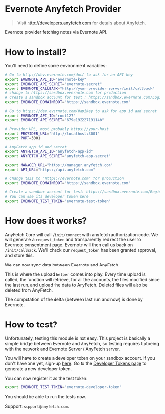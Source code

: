 # Evernote Anyfetch Provider
> Visit http://developers.anyfetch.com for details about Anyfetch.

Evernote provider fetching notes via Evernote API.

# How to install?

You'll need to define some environment variables:

```bash
# Go to http://dev.evernote.com/doc/ to ask for an API key
export EVERNOTE_API_ID="evernote-key"
export EVERNOTE_API_SECRET="evernote-secret"
export EVERNOTE_CALLBACK="http://your-provider-server/init/callback"
# change to https://sandbox.evernote.com for production
# create a sandbox account for test : https://sandbox.evernote.com/Login.action?targetUrl=%2FHome.action
export EVERNOTE_DOMAINROOT="https://sandbox.evernote.com"
```

```bash
# Go to https://dev.evernote.com/#apikey to ask for app id and secret
export EVERNOTE_API_ID="root127"
export EVERNOTE_API_SECRET="679e19222719114b"

# Provider URL, most probably https://your-host
export PROVIDER_URL="http://localhost:3001"
export PORT=3001

# AnyFetch app id and secret.
export ANYFETCH_API_ID="anyfetch-app-id"
export ANYFETCH_API_SECRET="anyfetch-app-secret"

export MANAGER_URL="https://manager.anyfetch.com"
export API_URL="https://api.anyfetch.com"

# Change this to "https://evernote.com" for production
export EVERNOTE_DOMAINROOT="https://sandbox.evernote.com"

# Create a sandbox account for test: https://sandbox.evernote.com/Registration.action
# You can use its developer token here
export EVERNOTE_TEST_TOKEN="evernote-test-token"

```


# How does it works?
AnyFetch Core will call `/init/connect` with anyfetch authorization code. We will generate a `request_token` and transparently redirect the user to Evernote consentment page.
Evernote will then call us back on  `/init/callback`. We'll check our `request_token` has been granted approval, and store this.

We can now sync data between Evernote and AnyFetch.

This is where the upload `helper` comes into play.
Every time upload is called, the function will retrieve, for all the accounts, the files modified since the last run, and upload the data to AnyFetch. Deleted files will also be deleted from AnyFetch.

The computation of the delta (between last run and now) is done by Evernote.


# How to test?
Unfortunately, testing this module is not easy. This project is basically a simple bridge between Evernote and AnyFetch, so testing requires tiptoeing with the network and Evernote Server / AnyFetch server.

You will have to create a developer token on your sandbox account. If you don't have one yet, sign-up [here](https://sandbox.evernote.com/Registration.action).
Go to the [Developer Tokens page](https://sandbox.evernote.com/api/DeveloperToken.action) to generate a new developer token.

You can now register it as the test token:
```bash
export EVERNOTE_TEST_TOKEN="evernote-developer-token"
```

You should be able to run the tests now.

Support: `support@anyfetch.com`.
